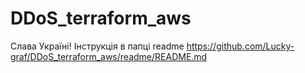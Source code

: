 # DDoS_terraform_aws
Слава Україні!
Інструкція в папці readme
https://github.com/Lucky-graf/DDoS_terraform_aws/readme/README.md
